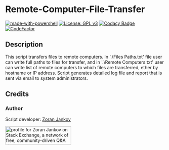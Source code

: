 # Remote-Computer-File-Transfer

[![made-with-powershell](https://img.shields.io/badge/PowerShell-1f425f?logo=Powershell)](https://microsoft.com/PowerShell)
[![License: GPL v3](https://img.shields.io/badge/License-GPLv3-blue.svg)](https://www.gnu.org/licenses/gpl-3.0)
[![Codacy Badge](https://app.codacy.com/project/badge/Grade/0841cf9963ab4f309625a678b4a9b7c3)](https://www.codacy.com/manual/zoran.jankov.87/Remote-Computer-File-Transfer?utm_source=github.com&amp;utm_medium=referral&amp;utm_content=Zoran-Jankov/Remote-Computer-File-Transfer&amp;utm_campaign=Badge_Grade)
[![CodeFactor](https://www.codefactor.io/repository/github/zoran-jankov/remote-computer-file-transfer/badge)](https://www.codefactor.io/repository/github/zoran-jankov/remote-computer-file-transfer)

## Description

This script transfers files to remote computers. In '.\Files Paths.txt' file user can write full paths to files for transfer, and in '.\Remote Computers.txt' user can write list of remote computers to which files are transferred, ether by hostname or IP address. Script generates detailed log file and report that is sent via email to system administrators.

## Credits

### Author

Script developer:  [Zoran Jankov](https://www.linkedin.com/in/zoran-jankov-b1054b196/)

<a href="https://stackexchange.com/users/12947676/zoran-jankov"><img src="https://stackexchange.com/users/flair/12947676.png" width="208" height="58" alt="profile for Zoran Jankov on Stack Exchange, a network of free, community-driven Q&amp;A sites" title="profile for Zoran Jankov on Stack Exchange, a network of free, community-driven Q&amp;A sites" /></a>

